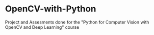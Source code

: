 # OpenCV-with-Python

Project and Assesments done for the "Python for Computer Vision with OpenCV and Deep Learning" course
